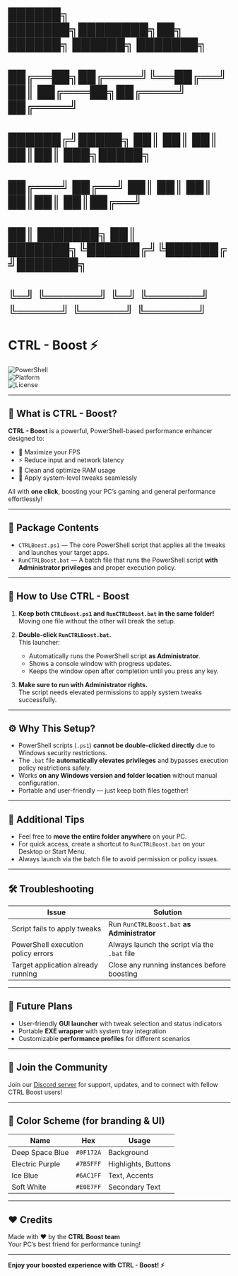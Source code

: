 # ██████╗ ███████╗████████╗██╗      ██████╗  ██████╗ ███████╗
# ██╔══██╗██╔════╝╚══██╔══╝██║     ██╔═══██╗██╔════╝ ██╔════╝
# ██████╔╝█████╗     ██║   ██║     ██║   ██║██║  ███╗█████╗  
# ██╔═══╝ ██╔══╝     ██║   ██║     ██║   ██║██║   ██║██╔══╝  
# ██║     ███████╗   ██║   ███████╗╚██████╔╝╚██████╔╝███████╗
# ╚═╝     ╚══════╝   ╚═╝   ╚══════╝ ╚═════╝  ╚═════╝ ╚══════╝

# CTRL - Boost ⚡

![PowerShell](https://img.shields.io/badge/PowerShell-Enabled-blue?logo=powershell)  
![Platform](https://img.shields.io/badge/Platform-Cross--Platform-lightgrey)  
![License](https://img.shields.io/badge/License-MIT-green)

---

## 🎯 What is **CTRL - Boost**?

**CTRL - Boost** is a powerful, PowerShell-based performance enhancer designed to:

- 🚀 Maximize your FPS  
- ⚡ Reduce input and network latency  
- 🧹 Clean and optimize RAM usage  
- 🔧 Apply system-level tweaks seamlessly  

All with **one click**, boosting your PC’s gaming and general performance effortlessly!

---

## 📂 Package Contents

- `CTRLBoost.ps1` — The core PowerShell script that applies all the tweaks and launches your target apps.  
- `RunCTRLBoost.bat` — A batch file that runs the PowerShell script **with Administrator privileges** and proper execution policy.

---

## 🚀 How to Use CTRL - Boost

1. **Keep both `CTRLBoost.ps1` and `RunCTRLBoost.bat` in the same folder!**  
   Moving one file without the other will break the setup.

2. **Double-click `RunCTRLBoost.bat`.**  
   This launcher:
   - Automatically runs the PowerShell script **as Administrator**.  
   - Shows a console window with progress updates.  
   - Keeps the window open after completion until you press any key.

3. **Make sure to run with Administrator rights.**  
   The script needs elevated permissions to apply system tweaks successfully.

---

## ⚙️ Why This Setup?

- PowerShell scripts (`.ps1`) **cannot be double-clicked directly** due to Windows security restrictions.  
- The `.bat` file **automatically elevates privileges** and bypasses execution policy restrictions safely.  
- Works **on any Windows version and folder location** without manual configuration.  
- Portable and user-friendly — just keep both files together!

---

## 📌 Additional Tips

- Feel free to **move the entire folder anywhere** on your PC.  
- For quick access, create a shortcut to `RunCTRLBoost.bat` on your Desktop or Start Menu.  
- Always launch via the batch file to avoid permission or policy issues.

---

## 🛠 Troubleshooting

| Issue                                | Solution                                      |
|------------------------------------|-----------------------------------------------|
| Script fails to apply tweaks         | Run `RunCTRLBoost.bat` **as Administrator**   |
| PowerShell execution policy errors   | Always launch the script via the `.bat` file  |
| Target application already running   | Close any running instances before boosting   |

---

## 🔮 Future Plans

- User-friendly **GUI launcher** with tweak selection and status indicators  
- Portable **EXE wrapper** with system tray integration  
- Customizable **performance profiles** for different scenarios  

---

## 💬 Join the Community

Join our [Discord server](https://discord.gg/7KCWNccRUe) for support, updates, and to connect with fellow CTRL Boost users!

---

## 🎨 Color Scheme (for branding & UI)

| Name          | Hex      | Usage                   |
|---------------|----------|-------------------------|
| Deep Space Blue | `#0F172A` | Background              |
| Electric Purple | `#7B5FFF` | Highlights, Buttons     |
| Ice Blue       | `#6AC1FF` | Text, Accents           |
| Soft White     | `#E0E7FF` | Secondary Text          |

---

## ❤️ Credits

Made with ❤️ by the **CTRL Boost team**  
Your PC’s best friend for performance tuning!

---

**Enjoy your boosted experience with CTRL - Boost! ⚡**

